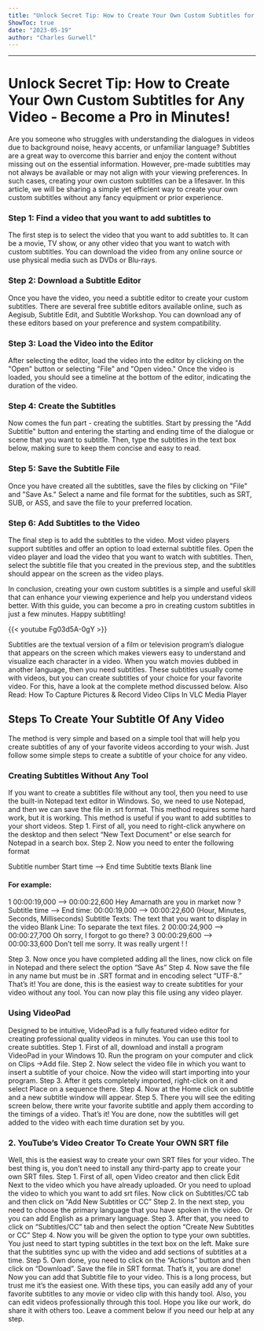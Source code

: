 ```yaml
---
title: "Unlock Secret Tip: How to Create Your Own Custom Subtitles for Any Video - Become a Pro in Minutes!"
ShowToc: true 
date: "2023-05-19"
author: "Charles Gurwell"
---
```

*****
# Unlock Secret Tip: How to Create Your Own Custom Subtitles for Any Video - Become a Pro in Minutes!

Are you someone who struggles with understanding the dialogues in videos due to background noise, heavy accents, or unfamiliar language? Subtitles are a great way to overcome this barrier and enjoy the content without missing out on the essential information. However, pre-made subtitles may not always be available or may not align with your viewing preferences. In such cases, creating your own custom subtitles can be a lifesaver. In this article, we will be sharing a simple yet efficient way to create your own custom subtitles without any fancy equipment or prior experience.

### Step 1: Find a video that you want to add subtitles to

The first step is to select the video that you want to add subtitles to. It can be a movie, TV show, or any other video that you want to watch with custom subtitles. You can download the video from any online source or use physical media such as DVDs or Blu-rays.

### Step 2: Download a Subtitle Editor

Once you have the video, you need a subtitle editor to create your custom subtitles. There are several free subtitle editors available online, such as Aegisub, Subtitle Edit, and Subtitle Workshop. You can download any of these editors based on your preference and system compatibility.

### Step 3: Load the Video into the Editor

After selecting the editor, load the video into the editor by clicking on the "Open" button or selecting "File" and "Open video." Once the video is loaded, you should see a timeline at the bottom of the editor, indicating the duration of the video.

### Step 4: Create the Subtitles

Now comes the fun part - creating the subtitles. Start by pressing the "Add Subtitle" button and entering the starting and ending time of the dialogue or scene that you want to subtitle. Then, type the subtitles in the text box below, making sure to keep them concise and easy to read.

### Step 5: Save the Subtitle File

Once you have created all the subtitles, save the files by clicking on "File" and "Save As." Select a name and file format for the subtitles, such as SRT, SUB, or ASS, and save the file to your preferred location.

### Step 6: Add Subtitles to the Video

The final step is to add the subtitles to the video. Most video players support subtitles and offer an option to load external subtitle files. Open the video player and load the video that you want to watch with subtitles. Then, select the subtitle file that you created in the previous step, and the subtitles should appear on the screen as the video plays.

In conclusion, creating your own custom subtitles is a simple and useful skill that can enhance your viewing experience and help you understand videos better. With this guide, you can become a pro in creating custom subtitles in just a few minutes. Happy subtitling!

{{< youtube Fg03d5A-0gY >}} 



Subtitles are the textual version of a film or television program’s dialogue that appears on the screen which makes viewers easy to understand and visualize each character in a video. When you watch movies dubbed in another language, then you need subtitles. These subtitles usually come with videos, but you can create subtitles of your choice for your favorite video. For this, have a look at the complete method discussed below.
Also Read: How To Capture Pictures & Record Video Clips In VLC Media Player

 
## Steps To Create Your Subtitle Of Any Video


The method is very simple and based on a simple tool that will help you create subtitles of any of your favorite videos according to your wish. Just follow some simple steps to create a subtitle of your choice for any video.

 
### Creating Subtitles Without Any Tool


If you want to create a subtitles file without any tool, then you need to use the built-in Notepad text editor in Windows. So, we need to use Notepad, and then we can save the file in .srt format. This method requires some hard work, but it is working. This method is useful if you want to add subtitles to your short videos.
Step 1. First of all, you need to right-click anywhere on the desktop and then select “New Text Document” or else search for Notepad in a search box.
Step 2. Now you need to enter the following format

 

Subtitle number
Start time –> End time
Subtitle texts
Blank line

 
#### For example:


1 00:00:19,000 –> 00:00:22,600 Hey Amarnath are you in market now ?
Subtitle time —> End time: 00:00:19,000 –> 00:00:22,600 (Hour, Minutes, Seconds, Milliseconds)
Subtitle Texts: The text that you want to display in the video
Blank Line: To separate the text files.
2 00:00:24,900 –> 00:00:27,700 Oh sorry, I forgot to go there?
3 00:00:29,600 –> 00:00:33,600 Don’t tell me sorry. It was really urgent ! !

Step 3. Now once you have completed adding all the lines, now click on file in Notepad and there select the option “Save As”
Step 4. Now save the file in any name but must be in .SRT format and in encoding select “UTF-8.”
That’s it! You are done, this is the easiest way to create subtitles for your video without any tool. You can now play this file using any video player.

 
### Using VideoPad


Designed to be intuitive, VideoPad is a fully featured video editor for creating professional quality videos in minutes. You can use this tool to create subtitles.
Step 1. First of all, download and install a program VideoPad in your Windows 10. Run the program on your computer and click on Clips ->Add file.
Step 2. Now select the video file in which you want to insert a subtitle of your choice. Now the video will start importing into your program.
Step 3. After it gets completely imported, right-click on it and select Place on a sequence there.
Step 4. Now at the Home click on subtitle and a new subtitle window will appear.
Step 5. There you will see the editing screen below, there write your favorite subtitle and apply them according to the timings of a video.
That’s it! You are done, now the subtitles will get added to the video with each time duration set by you.

 
### 2. YouTube’s Video Creator To Create Your OWN SRT file


Well, this is the easiest way to create your own SRT files for your video. The best thing is, you don’t need to install any third-party app to create your own SRT files.
Step 1. First of all, open Video creator and then click Edit Next to the video which you have already uploaded. Or you need to upload the video to which you want to add srt files. Now click on Subtitles/CC tab and then click on “Add New Subtitles or CC”
Step 2. In the next step, you need to choose the primary language that you have spoken in the video. Or you can add English as a primary language.
Step 3. After that, you need to click on “Subtitles/CC” tab and then select the option “Create New Subtitles or CC”
Step 4. Now you will be given the option to type your own subtitles. You just need to start typing subtitles in the text box on the left. Make sure that the subtitles sync up with the video and add sections of subtitles at a time.
Step 5. Own done, you need to click on the “Actions” button and then click on “Download”. Save the file in SRT format.
That’s it, you are done! Now you can add that Subtitle file to your video. This is a long process, but trust me it’s the easiest one.
With these tips, you can easily add any of your favorite subtitles to any movie or video clip with this handy tool. Also, you can edit videos professionally through this tool. Hope you like our work, do share it with others too. Leave a comment below if you need our help at any step.




